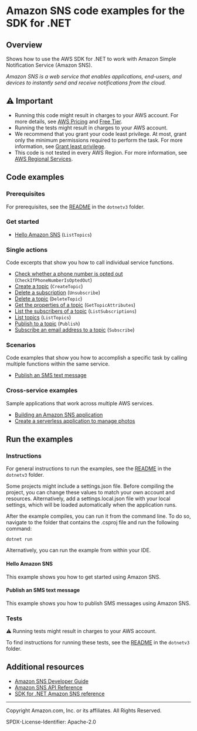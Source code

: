 # Amazon SNS code examples for the SDK for .NET

## Overview

Shows how to use the AWS SDK for .NET to work with Amazon Simple Notification Service (Amazon SNS).

<!--custom.overview.start-->
<!--custom.overview.end-->

_Amazon SNS is a web service that enables applications, end-users, and devices to instantly send and receive notifications from the cloud._

## ⚠ Important

* Running this code might result in charges to your AWS account. For more details, see [AWS Pricing](https://aws.amazon.com/pricing/) and [Free Tier](https://aws.amazon.com/free/).
* Running the tests might result in charges to your AWS account.
* We recommend that you grant your code least privilege. At most, grant only the minimum permissions required to perform the task. For more information, see [Grant least privilege](https://docs.aws.amazon.com/IAM/latest/UserGuide/best-practices.html#grant-least-privilege).
* This code is not tested in every AWS Region. For more information, see [AWS Regional Services](https://aws.amazon.com/about-aws/global-infrastructure/regional-product-services).

<!--custom.important.start-->
<!--custom.important.end-->

## Code examples

### Prerequisites

For prerequisites, see the [README](../README.md#Prerequisites) in the `dotnetv3` folder.


<!--custom.prerequisites.start-->
<!--custom.prerequisites.end-->

### Get started

- [Hello Amazon SNS](../cross-service/TopicsAndQueues/Actions/SNSActions/HelloSNS.cs#L4) (`ListTopics`)


### Single actions

Code excerpts that show you how to call individual service functions.

- [Check whether a phone number is opted out](IsPhoneNumOptedOutExample/IsPhoneNumOptedOutExample/IsPhoneNumOptedOut.cs#L6) (`CheckIfPhoneNumberIsOptedOut`)
- [Create a topic](CreateSNSTopicExample/CreateSNSTopicExample/CreateSNSTopic.cs#L6) (`CreateTopic`)
- [Delete a subscription](../cross-service/TopicsAndQueues/Actions/SNSActions/SNSWrapper.cs#L137) (`Unsubscribe`)
- [Delete a topic](../cross-service/TopicsAndQueues/Actions/SNSActions/SNSWrapper.cs#L154) (`DeleteTopic`)
- [Get the properties of a topic](GetTopicAttributesExample/GetTopicAttributesExample/GetTopicAttributes.cs#L6) (`GetTopicAttributes`)
- [List the subscribers of a topic](ListSNSSubscriptionsExample/ListSNSSubscriptionsExample/ListSubscriptions.cs#L6) (`ListSubscriptions`)
- [List topics](ListSNSTopicsExample/ListSNSTopicsExample/ListSNSTopics.cs#L6) (`ListTopics`)
- [Publish to a topic](PublishToSNSTopicExample/PublishToSNSTopicExample/PublishToSNSTopic.cs#L6) (`Publish`)
- [Subscribe an email address to a topic](ManageTopicSubscriptionExample/ManageTopicSubscriptionExample/ManageTopicSubscription.cs#L38) (`Subscribe`)

### Scenarios

Code examples that show you how to accomplish a specific task by calling multiple
functions within the same service.

- [Publish an SMS text message](SNSMessageExample/SNSMessageExample/SNSMessage.cs)

### Cross-service examples

Sample applications that work across multiple AWS services.

- [Building an Amazon SNS application](../cross_service/SubscribePublishTranslate)
- [Create a serverless application to manage photos](../cross-service/PhotoAssetManager)


<!--custom.examples.start-->
<!--custom.examples.end-->

## Run the examples

### Instructions

For general instructions to run the examples, see the
[README](../README.md#building-and-running-the-code-examples) in the `dotnetv3` folder.

Some projects might include a settings.json file. Before compiling the project,
you can change these values to match your own account and resources. Alternatively,
add a settings.local.json file with your local settings, which will be loaded automatically
when the application runs.

After the example compiles, you can run it from the command line. To do so, navigate to
the folder that contains the .csproj file and run the following command:

```
dotnet run
```

Alternatively, you can run the example from within your IDE.


<!--custom.instructions.start-->
<!--custom.instructions.end-->

#### Hello Amazon SNS

This example shows you how to get started using Amazon SNS.



#### Publish an SMS text message

This example shows you how to publish SMS messages using Amazon SNS.


<!--custom.scenario_prereqs.sns_PublishTextSMS.start-->
<!--custom.scenario_prereqs.sns_PublishTextSMS.end-->


<!--custom.scenarios.sns_PublishTextSMS.start-->
<!--custom.scenarios.sns_PublishTextSMS.end-->

### Tests

⚠ Running tests might result in charges to your AWS account.


To find instructions for running these tests, see the [README](../README.md#Tests)
in the `dotnetv3` folder.



<!--custom.tests.start-->
<!--custom.tests.end-->

## Additional resources

- [Amazon SNS Developer Guide](https://docs.aws.amazon.com/sns/latest/dg/welcome.html)
- [Amazon SNS API Reference](https://docs.aws.amazon.com/sns/latest/api/welcome.html)
- [SDK for .NET Amazon SNS reference](https://docs.aws.amazon.com/sdkfornet/v3/apidocs/items/SNS/NSNS.html)

<!--custom.resources.start-->
<!--custom.resources.end-->

---

Copyright Amazon.com, Inc. or its affiliates. All Rights Reserved.

SPDX-License-Identifier: Apache-2.0